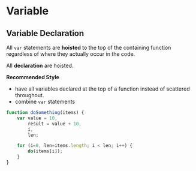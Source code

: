 # Variable

## Variable Declaration

All `var` statements are **hoisted** to the top of the containing function
regardless of where they actually occur in the code.

All **declaration** are hoisted.

**Recommended Style**

- have all variables declared at the top of a function instead of scattered throughout.
- combine `var` statements

```javascript
function doSomething(items) {
    var value = 10,
        result = value + 10,
        i,
        len;

    for (i=0, len=items.length; i < len; i++) {
        do(items[i]);
    }
}
```
